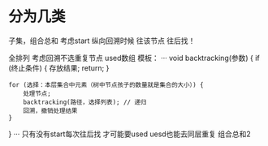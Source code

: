 # 分为几类
子集，组合总和 考虑start 纵向回溯时候 往该节点 往后找！

全排列 考虑回溯不选重复节点  used数组 
模板：
···
    void backtracking(参数) {
    if (终止条件) {
    存放结果;
    return;
    }

    for (选择：本层集合中元素（树中节点孩子的数量就是集合的大小）) {
        处理节点;
        backtracking(路径，选择列表); // 递归
        回溯，撤销处理结果
    }
}
···
只有没有start每次往后找 才可能要used
uesd也能去同层重复 组合总和2
